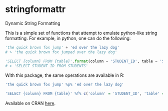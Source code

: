 # stringformattr
Dynamic String Formatting

This is a simple set of functions that attempt to emulate python-like string formatting. For example, in python, one can do the following:

```python
'the quick brown fox jump' + 'ed over the lazy dog'
# > 'the quick brown fox jumped over the lazy dog'

'SELECT {column} FROM {table}'.format(column = 'STUDENT_ID', table = 'STUDENTS')
# > 'SELECT STUDENT_ID FROM STUDENTS'
```
    
With this package, the same operations are available in R:
    
```R
'the quick brown fox jump' %p% 'ed over the lazy dog'

'SELECT {column} FROM {table}' %f% c('column' = 'STUDENT_ID', 'table' = 'STUDENTS')
```

Available on CRAN [here](https://cran.r-project.org/web/packages/stringformattr/index.html).

